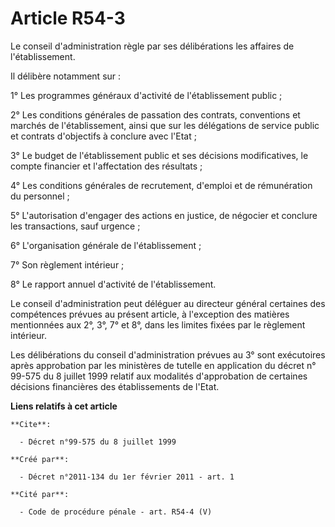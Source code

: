 # Article R54-3

Le conseil d'administration règle par ses délibérations les affaires de l'établissement. 

Il délibère notamment sur : 

1° Les programmes généraux d'activité de l'établissement public ; 

2° Les conditions générales de passation des contrats, conventions et marchés de l'établissement, ainsi que sur les
délégations de service public et contrats d'objectifs à conclure avec l'Etat ; 

3° Le budget de l'établissement public et ses décisions modificatives, le compte financier et l'affectation des résultats ; 

4° Les conditions générales de recrutement, d'emploi et de rémunération du personnel ; 

5° L'autorisation d'engager des actions en justice, de négocier et conclure les transactions, sauf urgence ; 

6° L'organisation générale de l'établissement ; 

7° Son règlement intérieur ; 

8° Le rapport annuel d'activité de l'établissement. 

Le conseil d'administration peut déléguer au directeur général certaines des compétences prévues au présent article, à
l'exception des matières mentionnées aux 2°, 3°, 7° et 8°, dans les limites fixées par le règlement intérieur. 

Les délibérations du conseil d'administration prévues au 3° sont exécutoires après approbation par les ministères de tutelle
en application du décret n° 99-575 du 8 juillet 1999 relatif aux modalités d'approbation de certaines décisions financières
des établissements de l'Etat.

**Liens relatifs à cet article**

	**Cite**:

	  - Décret n°99-575 du 8 juillet 1999

	**Créé par**:

	  - Décret n°2011-134 du 1er février 2011 - art. 1

	**Cité par**:

	  - Code de procédure pénale - art. R54-4 (V)
